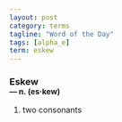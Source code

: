 ```yaml
---
layout: post
category: terms
tagline: "Word of the Day"
tags: [alpha_e]
term: eskew
---
```


<h3>Eskew<br/> <small>&mdash; n. (es<span>&middot;</span>kew)</small></h3>
<p><ol><li>two consonants</li>
</ol></p>
